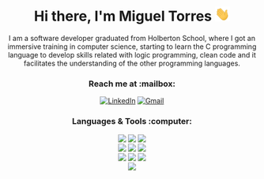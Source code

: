 <h1 align="center">Hi there, I'm Miguel Torres <img src="https://github.com/ABSphreak/ABSphreak/blob/master/gifs/Hi.gif" width="30px"> </h1>

<div align="center">
 
I am a software developer graduated from Holberton School, where I got an immersive training in computer science, starting to learn the C programming language to develop skills related with logic programming, clean code and it facilitates the understanding of the other programming languages.
</div>
 
<h3 align="center">Reach me at 	:mailbox: </h3>

<div align="center">
  
[![LinkedIn](https://img.shields.io/badge/-LINKEDIN-0077B5?style=for-the-badge&logo=linkedin&logoColor=white)](https://www.linkedin.com/in/miguelt-dev/)
[![Gmail](https://img.shields.io/badge/-GMAIL-D14836?style=for-the-badge&logo=gmail&logoColor=white)](mailto:miguel.torres.20@hotmail.com)
  
</div>

<h3 align="center">Languages & Tools 	:computer: </h3>

<div align="center">
  <img src="https://img.shields.io/badge/html5%20-%23E34F26.svg?&style=for-the-badge&logo=html5&logoColor=white">
  <img src="https://img.shields.io/badge/css3%20-%231572B6.svg?&style=for-the-badge&logo=css3&logoColor=white">
  <img src="https://img.shields.io/badge/javascript-%23F7DF1E.svg?&style=for-the-badge&logo=javascript&logoColor=black">
 <br>
  <img src="https://img.shields.io/badge/python%20-%2314354C.svg?&style=for-the-badge&logo=python&logoColor=white">
  <img src="https://img.shields.io/badge/c%20-%2300599C.svg?&style=for-the-badge&logo=c&logoColor=white">
  <img src="https://img.shields.io/badge/postgresql%20-%231572B6.svg?&style=for-the-badge&logo=postgresql&logoColor=white"/>
 <br>
  <img src="https://img.shields.io/badge/tailwindcss%20-%231591A6.svg?&style=for-the-badge&logo=tailwindcss&logoColor=white"/>
  <img src="https://img.shields.io/badge/react%20-%2353B214.svg?&style=for-the-badge&logo=react&logoColor=white"/>
  <img src="https://img.shields.io/badge/typescript%20-%231591F6.svg?&style=for-the-badge&logo=typescript&logoColor=white"/>
 <br>
  <img src="https://img.shields.io/badge/git%20-%23A53214.svg?&style=for-the-badge&logo=git&logoColor=white"/>
</div>
